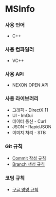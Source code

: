 # MSInfo

### 사용 언어
* C++

### 사용 컴파일러
* VC++

### 사용 API
* NEXON OPEN API

### 사용 라이브러리
* 그래픽 - DirectX 11
* UI - ImGui
* 데이터 통신 - Curl
* JSON - RapidJSON
* 이미지 처리 - STB

### Git 규칙
* [Commit 작성 규칙](https://cocoon1787.tistory.com/708)
* [Branch 생성 규칙](https://velog.io/@kim-jaemin420/Git-branch-naming)

### 코딩 규칙
* [구글 명명 규칙](https://google.github.io/styleguide/cppguide.html#General_Naming_Rules)
